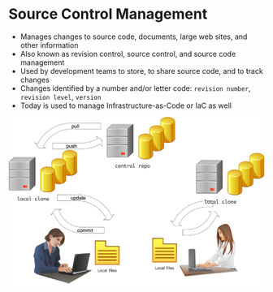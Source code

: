 # Source Control Management

* Manages changes to source code, documents, large web sites, and other information
* Also known as revision control, source control, and source code management
* Used by development teams to store, to share source code, and to track changes
* Changes identified by a number and/or letter code: `revision number`, `revision level`, `version`
* Today is used to manage Infrastructure-as-Code or IaC as well


[![](../media/scm.jpeg)](https://www.computercareers.org/everything-you-need-to-know-about-source-code-management/)
